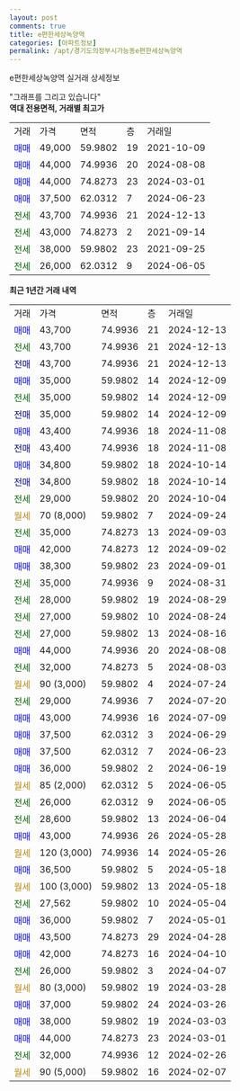 ```yaml
---
layout: post
comments: true
title: e편한세상녹양역
categories: [아파트정보]
permalink: /apt/경기도의정부시가능동e편한세상녹양역
---
```


e편한세상녹양역 실거래 상세정보

<script type="text/javascript">
  google.charts.load('current', {'packages':['line', 'corechart']});
  google.charts.setOnLoadCallback(drawChart);

  function drawChart() {
    var data = new google.visualization.DataTable();
    data.addColumn('date', '거래일');
    data.addColumn('number', "매매");
    data.addColumn('number', "전세");
    data.addColumn('number', "전매");

    data.addRows([[new Date(Date.parse("2024-12-13")), 43700, null, null], [new Date(Date.parse("2024-12-13")), null, 43700, null], [new Date(Date.parse("2024-12-13")), null, null, 43700], [new Date(Date.parse("2024-12-09")), 35000, null, null], [new Date(Date.parse("2024-12-09")), null, 35000, null], [new Date(Date.parse("2024-12-09")), null, null, 35000], [new Date(Date.parse("2024-11-08")), 43400, null, null], [new Date(Date.parse("2024-11-08")), null, null, 43400], [new Date(Date.parse("2024-10-14")), 34800, null, null], [new Date(Date.parse("2024-10-14")), null, null, 34800], [new Date(Date.parse("2024-10-04")), null, 29000, null], [new Date(Date.parse("2024-09-24")), null, null, null], [new Date(Date.parse("2024-09-03")), null, 35000, null], [new Date(Date.parse("2024-09-02")), 42000, null, null], [new Date(Date.parse("2024-09-01")), 38300, null, null], [new Date(Date.parse("2024-08-31")), null, 35000, null], [new Date(Date.parse("2024-08-29")), null, 28000, null], [new Date(Date.parse("2024-08-24")), null, 27000, null], [new Date(Date.parse("2024-08-16")), null, 27000, null], [new Date(Date.parse("2024-08-08")), 44000, null, null], [new Date(Date.parse("2024-08-03")), null, 32000, null], [new Date(Date.parse("2024-07-24")), null, null, null], [new Date(Date.parse("2024-07-20")), null, 29000, null], [new Date(Date.parse("2024-07-09")), 43000, null, null], [new Date(Date.parse("2024-06-29")), 37500, null, null], [new Date(Date.parse("2024-06-23")), 37500, null, null], [new Date(Date.parse("2024-06-19")), 36000, null, null], [new Date(Date.parse("2024-06-05")), null, null, null], [new Date(Date.parse("2024-06-05")), null, 26000, null], [new Date(Date.parse("2024-06-04")), null, 28600, null], [new Date(Date.parse("2024-05-28")), 43000, null, null], [new Date(Date.parse("2024-05-26")), null, null, null], [new Date(Date.parse("2024-05-18")), 36500, null, null], [new Date(Date.parse("2024-05-18")), null, null, null], [new Date(Date.parse("2024-05-04")), null, 27562, null], [new Date(Date.parse("2024-05-01")), 36000, null, null], [new Date(Date.parse("2024-04-28")), 43500, null, null], [new Date(Date.parse("2024-04-10")), 42000, null, null], [new Date(Date.parse("2024-04-07")), null, 26000, null], [new Date(Date.parse("2024-03-28")), null, null, null], [new Date(Date.parse("2024-03-26")), 37000, null, null], [new Date(Date.parse("2024-03-03")), 38000, null, null], [new Date(Date.parse("2024-03-01")), 44000, null, null], [new Date(Date.parse("2024-02-26")), null, 32000, null], [new Date(Date.parse("2024-02-07")), null, null, null]]);

    var options = {
      hAxis: {
        format: 'yyyy/MM/dd'
      },    
      lineWidth: 0,
      pointsVisible: true,    
      title: '최근 1년간 유형별 실거래가 분포',
      legend: { position: 'bottom' }
    };

    var formatter = new google.visualization.NumberFormat({pattern:'###,###'} );
    formatter.format(data, 1);
    formatter.format(data, 2);
    
    setTimeout(function() {
        var chart = new google.visualization.LineChart(document.getElementById('columnchart_material'));
        chart.draw(data, (options));
        document.getElementById('loading').style.display = 'none';
    }, 200);
  }
</script>


<div id="loading" style="z-index:20; display: block; margin-left: 0px">"그래프를 그리고 있습니다"</div>
<div id="columnchart_material" style="width: 95%; margin-left: 0px; display: block"></div>
<!-- contents start -->
<b>역대 전용면적, 거래별 최고가</b>
<table class="sortable">
    <tr>
      <td>거래</td>
      <td>가격</td>
      <td>면적</td>
      <td>층</td>
      <td>거래일</td>
    </tr>
        <tr>
          <td><a style="color: blue">매매</a></td>
          <td>49,000</td>
          <td>59.9802</td>
          <td>19</td>
          <td>2021-10-09</td>
        </tr>            <tr>
          <td><a style="color: blue">매매</a></td>
          <td>44,000</td>
          <td>74.9936</td>
          <td>20</td>
          <td>2024-08-08</td>
        </tr>            <tr>
          <td><a style="color: blue">매매</a></td>
          <td>44,000</td>
          <td>74.8273</td>
          <td>23</td>
          <td>2024-03-01</td>
        </tr>            <tr>
          <td><a style="color: blue">매매</a></td>
          <td>37,500</td>
          <td>62.0312</td>
          <td>7</td>
          <td>2024-06-23</td>
        </tr>        
        <tr>
              <td><a style="color: darkgreen">전세</a></td>
              <td>43,700</td>
              <td>74.9936</td>
              <td>21</td>
              <td>2024-12-13</td>
            </tr>            <tr>
              <td><a style="color: darkgreen">전세</a></td>
              <td>43,000</td>
              <td>74.8273</td>
              <td>2</td>
              <td>2021-09-14</td>
            </tr>            <tr>
              <td><a style="color: darkgreen">전세</a></td>
              <td>38,000</td>
              <td>59.9802</td>
              <td>23</td>
              <td>2021-09-25</td>
            </tr>            <tr>
              <td><a style="color: darkgreen">전세</a></td>
              <td>26,000</td>
              <td>62.0312</td>
              <td>9</td>
              <td>2024-06-05</td>
            </tr>        
    
</table>

<b>최근 1년간 거래 내역</b>

<table class="sortable">
    <tr>
      <td>거래</td>
      <td>가격</td>
      <td>면적</td>
      <td>층</td>
      <td>거래일</td>
    </tr>
    <tr>
      <td><a style="color: blue">매매</a></td>
      <td>43,700</td>
      <td>74.9936</td>
      <td>21</td>
      <td>2024-12-13</td>
    </tr>          <tr>
      <td><a style="color: darkgreen">전세</a></td>
      <td>43,700</td>
      <td>74.9936</td>
      <td>21</td>
      <td>2024-12-13</td>
    </tr>          <tr>
      <td><a style="color: darkblue">전매</a></td>
      <td>43,700</td>
      <td>74.9936</td>
      <td>21</td>
      <td>2024-12-13</td>
    </tr>          <tr>
      <td><a style="color: blue">매매</a></td>
      <td>35,000</td>
      <td>59.9802</td>
      <td>14</td>
      <td>2024-12-09</td>
    </tr>          <tr>
      <td><a style="color: darkgreen">전세</a></td>
      <td>35,000</td>
      <td>59.9802</td>
      <td>14</td>
      <td>2024-12-09</td>
    </tr>          <tr>
      <td><a style="color: darkblue">전매</a></td>
      <td>35,000</td>
      <td>59.9802</td>
      <td>14</td>
      <td>2024-12-09</td>
    </tr>          <tr>
      <td><a style="color: blue">매매</a></td>
      <td>43,400</td>
      <td>74.9936</td>
      <td>18</td>
      <td>2024-11-08</td>
    </tr>          <tr>
      <td><a style="color: darkblue">전매</a></td>
      <td>43,400</td>
      <td>74.9936</td>
      <td>18</td>
      <td>2024-11-08</td>
    </tr>          <tr>
      <td><a style="color: blue">매매</a></td>
      <td>34,800</td>
      <td>59.9802</td>
      <td>18</td>
      <td>2024-10-14</td>
    </tr>          <tr>
      <td><a style="color: darkblue">전매</a></td>
      <td>34,800</td>
      <td>59.9802</td>
      <td>18</td>
      <td>2024-10-14</td>
    </tr>          <tr>
      <td><a style="color: darkgreen">전세</a></td>
      <td>29,000</td>
      <td>59.9802</td>
      <td>20</td>
      <td>2024-10-04</td>
    </tr>          <tr>
      <td><a style="color: darkgoldenrod">월세</a></td>
      <td>70 (8,000)</td>
      <td>59.9802</td>
      <td>7</td>
      <td>2024-09-24</td>
    </tr>          <tr>
      <td><a style="color: darkgreen">전세</a></td>
      <td>35,000</td>
      <td>74.8273</td>
      <td>13</td>
      <td>2024-09-03</td>
    </tr>          <tr>
      <td><a style="color: blue">매매</a></td>
      <td>42,000</td>
      <td>74.8273</td>
      <td>12</td>
      <td>2024-09-02</td>
    </tr>          <tr>
      <td><a style="color: blue">매매</a></td>
      <td>38,300</td>
      <td>59.9802</td>
      <td>23</td>
      <td>2024-09-01</td>
    </tr>          <tr>
      <td><a style="color: darkgreen">전세</a></td>
      <td>35,000</td>
      <td>74.9936</td>
      <td>9</td>
      <td>2024-08-31</td>
    </tr>          <tr>
      <td><a style="color: darkgreen">전세</a></td>
      <td>28,000</td>
      <td>59.9802</td>
      <td>19</td>
      <td>2024-08-29</td>
    </tr>          <tr>
      <td><a style="color: darkgreen">전세</a></td>
      <td>27,000</td>
      <td>59.9802</td>
      <td>10</td>
      <td>2024-08-24</td>
    </tr>          <tr>
      <td><a style="color: darkgreen">전세</a></td>
      <td>27,000</td>
      <td>59.9802</td>
      <td>13</td>
      <td>2024-08-16</td>
    </tr>          <tr>
      <td><a style="color: blue">매매</a></td>
      <td>44,000</td>
      <td>74.9936</td>
      <td>20</td>
      <td>2024-08-08</td>
    </tr>          <tr>
      <td><a style="color: darkgreen">전세</a></td>
      <td>32,000</td>
      <td>74.8273</td>
      <td>5</td>
      <td>2024-08-03</td>
    </tr>          <tr>
      <td><a style="color: darkgoldenrod">월세</a></td>
      <td>90 (3,000)</td>
      <td>59.9802</td>
      <td>4</td>
      <td>2024-07-24</td>
    </tr>          <tr>
      <td><a style="color: darkgreen">전세</a></td>
      <td>29,000</td>
      <td>74.9936</td>
      <td>7</td>
      <td>2024-07-20</td>
    </tr>          <tr>
      <td><a style="color: blue">매매</a></td>
      <td>43,000</td>
      <td>74.9936</td>
      <td>16</td>
      <td>2024-07-09</td>
    </tr>          <tr>
      <td><a style="color: blue">매매</a></td>
      <td>37,500</td>
      <td>62.0312</td>
      <td>3</td>
      <td>2024-06-29</td>
    </tr>          <tr>
      <td><a style="color: blue">매매</a></td>
      <td>37,500</td>
      <td>62.0312</td>
      <td>7</td>
      <td>2024-06-23</td>
    </tr>          <tr>
      <td><a style="color: blue">매매</a></td>
      <td>36,000</td>
      <td>59.9802</td>
      <td>2</td>
      <td>2024-06-19</td>
    </tr>          <tr>
      <td><a style="color: darkgoldenrod">월세</a></td>
      <td>85 (2,000)</td>
      <td>62.0312</td>
      <td>5</td>
      <td>2024-06-05</td>
    </tr>          <tr>
      <td><a style="color: darkgreen">전세</a></td>
      <td>26,000</td>
      <td>62.0312</td>
      <td>9</td>
      <td>2024-06-05</td>
    </tr>          <tr>
      <td><a style="color: darkgreen">전세</a></td>
      <td>28,600</td>
      <td>59.9802</td>
      <td>13</td>
      <td>2024-06-04</td>
    </tr>          <tr>
      <td><a style="color: blue">매매</a></td>
      <td>43,000</td>
      <td>74.9936</td>
      <td>26</td>
      <td>2024-05-28</td>
    </tr>          <tr>
      <td><a style="color: darkgoldenrod">월세</a></td>
      <td>120 (3,000)</td>
      <td>74.9936</td>
      <td>14</td>
      <td>2024-05-26</td>
    </tr>          <tr>
      <td><a style="color: blue">매매</a></td>
      <td>36,500</td>
      <td>59.9802</td>
      <td>5</td>
      <td>2024-05-18</td>
    </tr>          <tr>
      <td><a style="color: darkgoldenrod">월세</a></td>
      <td>100 (3,000)</td>
      <td>59.9802</td>
      <td>13</td>
      <td>2024-05-18</td>
    </tr>          <tr>
      <td><a style="color: darkgreen">전세</a></td>
      <td>27,562</td>
      <td>59.9802</td>
      <td>10</td>
      <td>2024-05-04</td>
    </tr>          <tr>
      <td><a style="color: blue">매매</a></td>
      <td>36,000</td>
      <td>59.9802</td>
      <td>7</td>
      <td>2024-05-01</td>
    </tr>          <tr>
      <td><a style="color: blue">매매</a></td>
      <td>43,500</td>
      <td>74.8273</td>
      <td>29</td>
      <td>2024-04-28</td>
    </tr>          <tr>
      <td><a style="color: blue">매매</a></td>
      <td>42,000</td>
      <td>74.8273</td>
      <td>16</td>
      <td>2024-04-10</td>
    </tr>          <tr>
      <td><a style="color: darkgreen">전세</a></td>
      <td>26,000</td>
      <td>59.9802</td>
      <td>3</td>
      <td>2024-04-07</td>
    </tr>          <tr>
      <td><a style="color: darkgoldenrod">월세</a></td>
      <td>80 (3,000)</td>
      <td>59.9802</td>
      <td>19</td>
      <td>2024-03-28</td>
    </tr>          <tr>
      <td><a style="color: blue">매매</a></td>
      <td>37,000</td>
      <td>59.9802</td>
      <td>24</td>
      <td>2024-03-26</td>
    </tr>          <tr>
      <td><a style="color: blue">매매</a></td>
      <td>38,000</td>
      <td>59.9802</td>
      <td>19</td>
      <td>2024-03-03</td>
    </tr>          <tr>
      <td><a style="color: blue">매매</a></td>
      <td>44,000</td>
      <td>74.8273</td>
      <td>23</td>
      <td>2024-03-01</td>
    </tr>          <tr>
      <td><a style="color: darkgreen">전세</a></td>
      <td>32,000</td>
      <td>74.9936</td>
      <td>12</td>
      <td>2024-02-26</td>
    </tr>          <tr>
      <td><a style="color: darkgoldenrod">월세</a></td>
      <td>90 (5,000)</td>
      <td>59.9802</td>
      <td>16</td>
      <td>2024-02-07</td>
    </tr>      </table>
<!-- contents end -->    

